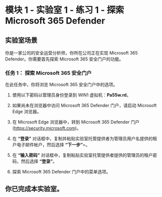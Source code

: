 ﻿# 模块 1 - 实验室 1 - 练习 1 - 探索 Microsoft 365 Defender 

## 实验室场景

你是一家公司的安全运营分析师，你所在公司正在实现 Microsoft 365 Defender。你需要首先探索 Microsoft 365 安全门户的功能。

### 任务 1： 探索 Microsoft 365 安全门户

在此任务中，你将浏览 Microsoft 365 安全门户中的选项。

1. 使用以下密码以管理员身份登录到 WIN1 虚拟机：**Pa55w.rd**。  

2. 如果尚未在浏览器中访问 Microsoft 365 Defender 门户，请启动 Microsoft Edge 浏览器。

3. 在 Microsoft Edge 浏览器中，转到 Microsoft 365 Defender 门户 (https://security.microsoft.com)。

4. 在 **“登录”** 对话框中，复制并粘贴实验室托管提供者为管理员用户名提供的租户电子邮件帐户，然后选择 **“下一步”**=。

5. 在 **“输入密码”** 对话框中，复制粘贴实验室托管提供者提供的管理员的租户密码，然后选择 **“登录”**。

6. 探索 Microsoft 365 Defender 门户中的菜单选项。

## 你已完成本实验室。
